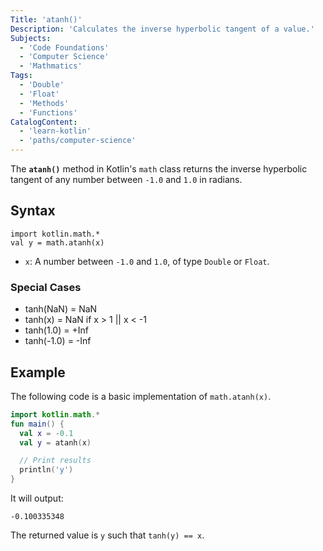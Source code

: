 ```yaml
---
Title: 'atanh()'
Description: 'Calculates the inverse hyperbolic tangent of a value.'
Subjects:
  - 'Code Foundations'
  - 'Computer Science'
  - 'Mathmatics'
Tags:
  - 'Double'
  - 'Float'
  - 'Methods'
  - 'Functions'
CatalogContent:
  - 'learn-kotlin'
  - 'paths/computer-science'
---
```


The **`atanh()`** method in Kotlin's `math` class returns the inverse hyperbolic tangent of any number between `-1.0` and `1.0` in radians.

## Syntax

```pseudo
import kotlin.math.*
val y = math.atanh(x)
```

- `x`: A number between `-1.0` and `1.0`, of type `Double` or `Float`.

### Special Cases

  - tanh(NaN) = NaN
  - tanh(x) = NaN if x > 1 || x < -1
  - tanh(1.0) = +Inf
  - tanh(-1.0) = -Inf

## Example

The following code is a basic implementation of `math.atanh(x)`.
```kotlin
import kotlin.math.*
fun main() {
  val x = -0.1
  val y = atanh(x)

  // Print results
  println('y')
}
```

It will output:

```shell
-0.100335348
```

The returned value is `y` such that `tanh(y) == x`.



